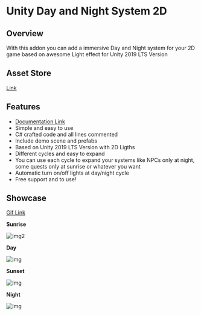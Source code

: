 # Unity Day and Night System 2D

## Overview
With this addon you can add a immersive Day and Night system for your 2D game based on awesome Light effect for Unity 2019 LTS Version

## Asset Store

[Link](https://assetstore.unity.com/packages/tools/particles-effects/day-and-night-2d-system-174620)

## Features

- [Documentation Link](https://paper.dropbox.com/published/Unity-Day-and-Night-System-2D--A3OXRBJOrLy1PQOQsn52Fb27Bg-kCxq3SK4vdzzlMwayvAcAUt)
- Simple and easy to use
- C# crafted code and all lines commented
- Include demo scene and prefabs
- Based on Unity 2019 LTS Version with 2D Ligths
- Different cycles and easy to expand
- You can use each cycle to expand your systems like NPCs only at night, some quests only at sunrise or whatever you want
- Automatic turn on/off lights at day/night cycle
- Free support and to use!

## Showcase
[Gif Link](https://i.imgur.com/4Jxyp0E.gif)

**Sunrise**

![img2](https://i.imgur.com/AIGDV2F.png)

**Day**

![img](https://i.imgur.com/4zFf2JM.png)

**Sunset**

![img](https://i.imgur.com/pzNbmt8.png)

**Night**

![img](https://i.imgur.com/d0UCkUg.png)
